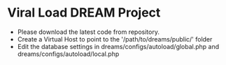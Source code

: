 Viral Load DREAM Project
=======================

* Please download the latest code from repository.
* Create a Virtual Host to point to the '/path/to/dreams/public/' folder
* Edit the database settings in dreams/configs/autoload/global.php and dreams/configs/autoload/local.php
